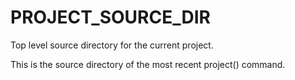   

# PROJECT_SOURCE_DIR  
Top level source directory for the current project.  

This is the source directory of the most recent project() command.  

